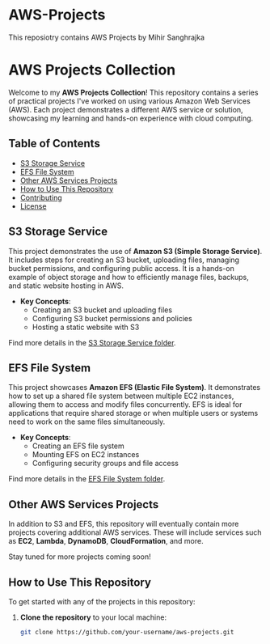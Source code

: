 # AWS-Projects
This reposiotry contains AWS Projects by Mihir Sanghrajka
# AWS Projects Collection

Welcome to my **AWS Projects Collection**! This repository contains a series of practical projects I've worked on using various Amazon Web Services (AWS). Each project demonstrates a different AWS service or solution, showcasing my learning and hands-on experience with cloud computing.

## Table of Contents

- [S3 Storage Service](#s3-storage-service)
- [EFS File System](#efs-file-system)
- [Other AWS Services Projects](#other-aws-services-projects)
- [How to Use This Repository](#how-to-use-this-repository)
- [Contributing](#contributing)
- [License](#license)

## S3 Storage Service

This project demonstrates the use of **Amazon S3 (Simple Storage Service)**. It includes steps for creating an S3 bucket, uploading files, managing bucket permissions, and configuring public access. It is a hands-on example of object storage and how to efficiently manage files, backups, and static website hosting in AWS.

- **Key Concepts**:
  - Creating an S3 bucket and uploading files
  - Configuring S3 bucket permissions and policies
  - Hosting a static website with S3

Find more details in the [S3 Storage Service folder](s3-storage-service/).

## EFS File System

This project showcases **Amazon EFS (Elastic File System)**. It demonstrates how to set up a shared file system between multiple EC2 instances, allowing them to access and modify files concurrently. EFS is ideal for applications that require shared storage or when multiple users or systems need to work on the same files simultaneously.

- **Key Concepts**:
  - Creating an EFS file system
  - Mounting EFS on EC2 instances
  - Configuring security groups and file access

Find more details in the [EFS File System folder](efs-file-system/).

## Other AWS Services Projects

In addition to S3 and EFS, this repository will eventually contain more projects covering additional AWS services. These will include services such as **EC2**, **Lambda**, **DynamoDB**, **CloudFormation**, and more.

Stay tuned for more projects coming soon!

## How to Use This Repository

To get started with any of the projects in this repository:

1. **Clone the repository** to your local machine:
   ```bash
   git clone https://github.com/your-username/aws-projects.git
